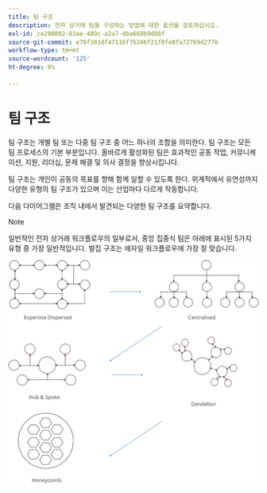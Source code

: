 ```yaml
---
title: 팀 구조
description: 전자 상거래 팀을 구성하는 방법에 대한 옵션을 검토하십시오.
exl-id: ce298092-63ae-489c-a2a7-4ba660b9d86f
source-git-commit: e76f101df47116f7b246f21f0fe0fa72769d2776
workflow-type: tm+mt
source-wordcount: '125'
ht-degree: 0%

---
```


# 팀 구조

팀 구조는 개별 팀 또는 다중 팀 구조 중 어느 하나의 조합을 의미한다. 팀 구조는 모든 팀 프로세스의 기본 부분입니다. 올바르게 활성화된 팀은 효과적인 공동 작업, 커뮤니케이션, 지원, 리더십, 문제 해결 및 의사 결정을 향상시킵니다.

팀 구조는 개인이 공동의 목표를 향해 함께 일할 수 있도록 한다. 위계적에서 유연성까지 다양한 유형의 팀 구조가 있으며 이는 산업마다 다르게 작동합니다.

다음 다이어그램은 조직 내에서 발견되는 다양한 팀 구조를 요약합니다.

>[!NOTE]
>
>일반적인 전자 상거래 워크플로우의 일부로서, 중앙 집중식 팀은 아래에 표시된 5가지 유형 중 가장 일반적입니다. 벌집 구조는 애자일 워크플로우에 가장 잘 맞습니다.

![팀 구조 다이어그램](../../assets/playbooks/team-structure.png)
